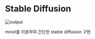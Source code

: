 # Stable Diffusion

![output](https://github.com/user-attachments/assets/78dbdf73-a40f-4712-a044-f700c8dbe11d)

mnist를 이용하여 간단한 stable diffusion 구현
